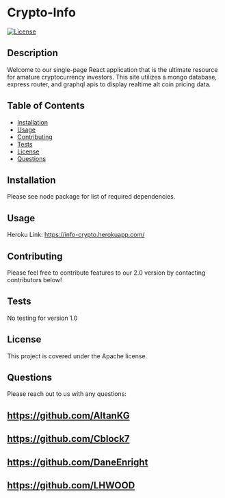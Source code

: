 # Crypto-Info

[![License](https://img.shields.io/badge/License-Apache%202.0-blue.svg)](https://opensource.org/licenses/Apache-2.0)

## Description

Welcome to our single-page React application that is the ultimate resource for amature cryptocurrency investors. This site utilizes a mongo database, express router, and graphql apis to display realtime alt coin pricing data.

## Table of Contents

- [Installation](#installation)
- [Usage](#usage)
- [Contributing](#contributing)
- [Tests](#tests)
- [License](#license)
- [Questions](#questions)

## Installation

Please see node package for list of required dependencies.

## Usage

Heroku Link: https://info-crypto.herokuapp.com/

## Contributing

Please feel free to contribute features to our 2.0 version by contacting contributors below!

## Tests

No testing for version 1.0

## License

This project is covered under the Apache license.

## Questions

Please reach out to us with any questions:

## https://github.com/AltanKG

## https://github.com/Cblock7

## https://github.com/DaneEnright

## https://github.com/LHWOOD
